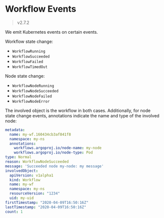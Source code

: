 # Workflow Events

> v2.7.2

We emit Kubernetes events on certain events.

Workflow state change:

* `WorkflowRunning`
* `WorkflowSucceeded`
* `WorkflowFailed`
* `WorkflowTimedOut`

Node state change:

* `WorkflowNodeRunning`
* `WorkflowNodeSucceeded`
* `WorkflowNodeFailed`
* `WorkflowNodeError`

The involved object is the workflow in both cases. Additionally, for node state change events, annotations indicate the name and type of the involved node:

```yaml
metadata:
  name: my-wf.160434cb3af841f8
  namespace: my-ns
  annotations:
    workflows.argoproj.io/node-name: my-node
    workflows.argoproj.io/node-type: Pod
type: Normal
reason: WorkflowNodeSucceeded
message: 'Succeeded node my-node: my message'
involvedObject:
  apiVersion: v1alpha1
  kind: Workflow
  name: my-wf
  namespace: my-ns
  resourceVersion: "1234"
  uid: my-uid
firstTimestamp: "2020-04-09T16:50:16Z"
lastTimestamp: "2020-04-09T16:50:16Z"
count: 1
```
